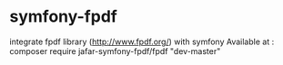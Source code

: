 # symfony-fpdf
integrate fpdf library (http://www.fpdf.org/) with symfony 
Available at : composer require jafar-symfony-fpdf/fpdf "dev-master"
